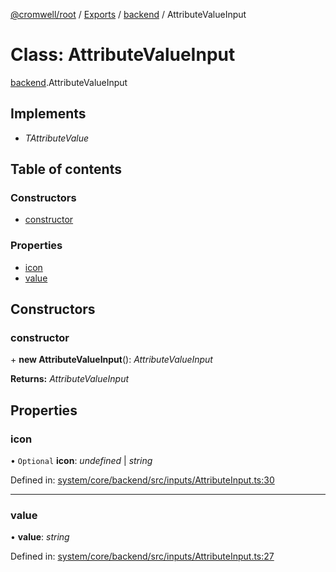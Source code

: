 [@cromwell/root](../README.md) / [Exports](../modules.md) / [backend](../modules/backend.md) / AttributeValueInput

# Class: AttributeValueInput

[backend](../modules/backend.md).AttributeValueInput

## Implements

* *TAttributeValue*

## Table of contents

### Constructors

- [constructor](backend.attributevalueinput.md#constructor)

### Properties

- [icon](backend.attributevalueinput.md#icon)
- [value](backend.attributevalueinput.md#value)

## Constructors

### constructor

\+ **new AttributeValueInput**(): *AttributeValueInput*

**Returns:** *AttributeValueInput*

## Properties

### icon

• `Optional` **icon**: *undefined* \| *string*

Defined in: [system/core/backend/src/inputs/AttributeInput.ts:30](https://github.com/CromwellCMS/Cromwell/blob/ccdbdd0/system/core/backend/src/inputs/AttributeInput.ts#L30)

___

### value

• **value**: *string*

Defined in: [system/core/backend/src/inputs/AttributeInput.ts:27](https://github.com/CromwellCMS/Cromwell/blob/ccdbdd0/system/core/backend/src/inputs/AttributeInput.ts#L27)
